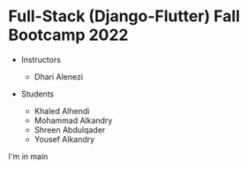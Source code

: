 # Full-Stack (Django-Flutter) Fall Bootcamp 2022

- Instructors

  - Dhari Alenezi

- Students
  - Khaled Alhendi
  - Mohammad Alkandry
  - Shreen Abdulqader
  - Yousef Alkandry

I'm in main
